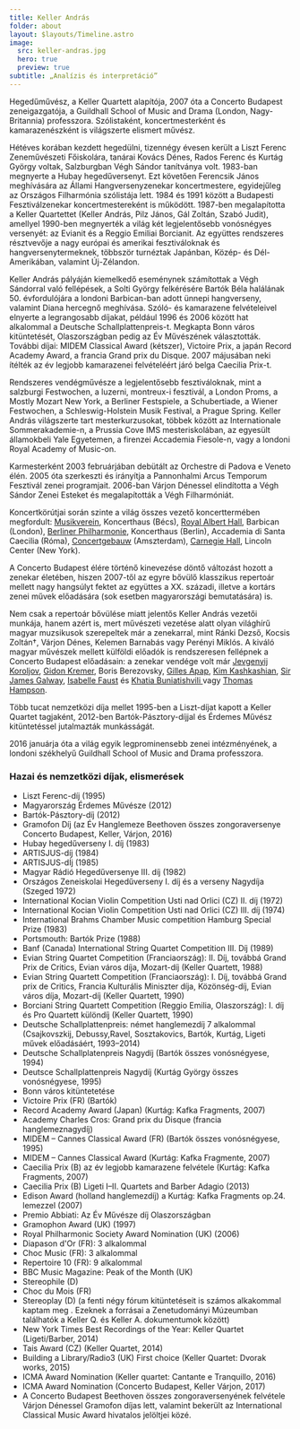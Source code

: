 ```yaml
---
title: Keller András
folder: about
layout: $layouts/Timeline.astro
image:
  src: keller-andras.jpg
  hero: true
  preview: true
subtitle: „Analízis és interpretáció”
---
```

Hegedűművész, a Keller Quartett alapítója, 2007 óta a Concerto Budapest zeneigazgatója, a Guildhall School of Music and Drama (London, Nagy-Britannia) professzora. Szólistaként, koncertmesterként és kamarazenészként is világszerte elismert művész.

Hétéves korában kezdett hegedülni, tizennégy évesen került a Liszt Ferenc Zeneművészeti Főiskolára, tanárai Kovács Dénes, Rados Ferenc és Kurtág György voltak, Salzburgban Végh Sándor tanítványa volt. 1983-ban megnyerte a Hubay hegedűversenyt. Ezt követően Ferencsik János meghívására az Állami Hangversenyzenekar koncertmestere, egyidejűleg az Országos Filharmónia szólistája lett. 1984 és 1991 között a Budapesti Fesztiválzenekar koncertmestereként is működött. 1987-ben megalapította a Keller Quartettet (Keller András, Pilz János, Gál Zoltán, Szabó Judit), amellyel 1990-ben megnyerték a világ két legjelentősebb vonósnégyes versenyét: az Evianit és a Reggio Emiliai Borcianit. Az együttes rendszeres résztvevője a nagy európai és amerikai fesztiváloknak és hangversenytermeknek, többször turnéztak Japánban, Közép- és Dél-Amerikában, valamint Új-Zélandon.

Keller András pályáján kiemelkedő eseménynek számítottak a Végh Sándorral való fellépések, a Solti György felkérésére Bartók Béla halálának 50. évfordulójára a londoni Barbican-ban adott ünnepi hangverseny, valamint Diana hercegnő meghívása. Szóló- és kamarazene felvételeivel elnyerte a legrangosabb díjakat, például 1996 és 2006 között hat alkalommal a Deutsche Schallplattenpreis-t. Megkapta Bonn város kitüntetését, Olaszországban pedig az Év Művészének választották. További díjai: MIDEM Classical Award (kétszer), Victoire Prix, a japán Record Academy Award, a francia Grand prix du Disque. 2007 májusában neki ítélték az év legjobb kamarazenei felvételéért járó belga Caecilia Prix-t.

Rendszeres vendégművésze a legjelentősebb fesztiváloknak, mint a salzburgi Festwochen, a luzerni, montreux-i fesztivál, a London Proms, a Mostly Mozart New York, a Berliner Festspiele, a Schubertiade, a Wiener Festwochen, a Schleswig-Holstein Musik Festival, a Prague Spring. Keller András világszerte tart mesterkurzusokat, többek között az Internationale Sommerakademie-n, a Prussia Cove IMS mesteriskolában, az egyesült államokbeli Yale Egyetemen, a firenzei Accademia Fiesole-n, vagy a londoni Royal Academy of Music-on. 

Karmesterként 2003 februárjában debütált az Orchestre di Padova e Veneto élén. 2005 óta szerkeszti és irányítja a Pannonhalmi Arcus Temporum Fesztivál zenei programjait. 2006-ban Várjon Dénessel elindította a Végh Sándor Zenei Esteket és megalapították a Végh Filharmóniát. 

Koncertkörútjai során szinte a világ összes vezető koncerttermében megfordult: [Musikverein](https://www.musikverein.at/?lang=en), Koncerthaus (Bécs), [Royal Albert Hall](http://www.royalalberthall.com/), Barbican (London), [Berliner Philharmonie](http://en.wikipedia.org/wiki/Berliner_Philharmonie), Koncerthaus (Berlin), Accademia di Santa Caecilia (Róma), [Concertgebauw](http://www.concertgebouw.nl/en) (Amszterdam), [Carnegie Hall](http://www.carnegiehall.org/), Lincoln Center (New York).

A Concerto Budapest élére történő kinevezése döntő változást hozott a zenekar életében, hiszen 2007-től az egyre bővülő klasszikus repertoár mellett nagy hangsúlyt fektet az együttes a XX. századi, illetve a kortárs zenei művek előadására (sok esetben magyarországi bemutatására) is.

Nem csak a repertoár bővülése miatt jelentős Keller András vezetői munkája, hanem azért is, mert művészeti vezetése alatt olyan világhírű magyar muzsikusok szerepeltek már a zenekarral, mint Ránki Dezső, Kocsis Zoltán†, Várjon Dénes, Kelemen Barnabás vagy Perényi Miklós. A kiváló magyar művészek mellett külföldi előadók is rendszeresen fellépnek a Concerto Budapest előadásain: a zenekar vendége volt már [Jevgenyij Koroljov](http://www.musicontact.de/content.php?action=showkuenstler&index=13&content=X&language=en), [Gidon Kremer](http://www.gidonkremer.net/), Boris Berezovsky, [Gilles Apap](http://www.gillesapap.com/), [Kim Kashkashian](https://www.facebook.com/pages/Kim-Kashkashian/16421309692), [Sir James Galway](http://jamesgalway.com/), [Isabelle Faust](http://en.wikipedia.org/wiki/Isabelle_Faust) és [Khatia Buniatishvili ](http://www.khatiabuniatishvili.com/us)vagy [Thomas Hampson](http://www.thomashampson.com/).

Több tucat nemzetközi díja mellet 1995-ben a Liszt-díjat kapott a Keller Quartet tagjaként, 2012-ben Bartók-Pásztory-díjjal és Érdemes Művész kitüntetéssel jutalmazták munkásságát.

2016 januárja óta a világ egyik legprominensebb zenei intézményének, a londoni székhelyű Guildhall School of Music and Drama professzora.
 
### Hazai és nemzetközi díjak, elismerések

* Liszt Ferenc-díj (1995)
* Magyarország Érdemes Művésze (2012)
* Bartók-Pásztory-díj (2012)
* Gramofon Díj (az Év Hanglemeze Beethoven összes zongoraversenye Concerto Budapest, Keller, Várjon, 2016)
* Hubay hegedűverseny I. díj (1983)
* ARTISJUS-díj (1984)
* ARTISJUS-dÍj (1985)
* Magyar Rádió Hegedűversenye III. díj (1982)
* Országos Zeneiskolai Hegedűverseny I. díj és a verseny Nagydíja (Szeged 1972)
* International Kocian Violin Competition Usti nad Orlici (CZ) II. díj (1972)
* International Kocian Violin Competition Usti nad Orlici (CZ) III. díj (1974) 
* International Brahms Chamber Music competition Hamburg Special Prize (1983)
* Portsmouth: Bartók Prize (1988)
* Banf (Canada) International String Quartet Competition III. Díj (1989)
* Evian String Quartet Competition (Franciaország): II. Díj, továbbá Grand Prix de Critics, Evian város díja, Mozart-díj (Keller Quartett, 1988)
* Evian String Quartett Competition (Franciaország): I. Díj, továbbá Grand prix de Critics, Francia Kulturális Miniszter díja, Közönség-díj, Evian város díja, Mozart-díj (Keller Quartett, 1990)
* Borciani String Quartett Competition (Reggio Emilia, Olaszország): I. díj és Pro Quartett különdíj (Keller Quartett, 1990)
* Deutsche Schallplattenpreis: német hanglemezdíj 7 alkalommal (Csajkovszkij, Debussy,Ravel, Sosztakovics, Bartók, Kurtág, Ligeti művek előadásáért, 1993–2014)
* Deutsche Schallplatenpreis Nagydíj (Bartók összes vonósnégyese, 1994)
* Deutsce Schallplattenpreis Nagydíj (Kurtág György összes vonósnégyese, 1995)
* Bonn város kitüntetetése 
* Victoire Prix (FR) (Bartók)
* Record Academy Award (Japan) (Kurtág: Kafka Fragments, 2007)
* Academy Charles Cros: Grand prix du Disque (francia hanglemeznagydíj)
* MIDEM – Cannes Classical Award (FR) (Bartók összes vonósnégyese, 1995)
* MIDEM – Cannes Classical Award (Kurtág: Kafka Fragmente, 2007)
* Caecilia Prix (B) az év legjobb kamarazene felvétele (Kurtág: Kafka Fragments, 2007)
* Caecilia Prix (B) Ligeti I–II. Quartets and Barber Adagio (2013)
* Edison Award (holland hanglemezdíj) a Kurtág: Kafka Fragments op.24. lemezzel (2007)
* Premio Abbiati: Az Év Művésze díj Olaszországban
* Gramophon Award (UK) (1997)
* Royal Philharmonic Society Award Nomination (UK) (2006)
* Diapason d'Or (FR): 3 alkalommal
* Choc Music (FR): 3 alkalommal
* Repertoire 10 (FR): 9 alkalommal
* BBC Music Magazine: Peak of the Month (UK) 
* Stereophile (D) 
* Choc du Mois (FR) 
* Stereoplay (D) (a fenti négy fórum kitüntetéseit is számos alkakommal kaptam meg . Ezeknek a forrásai a Zenetudományi Múzeumban találhatók a Keller Q. és Keller A. dokumentumok között)
* New York Times Best Recordings of the Year: Keller Quartet (Ligeti/Barber, 2014)
* Tais Award (CZ) (Keller Quartet, 2014)
* Building a Library/Radio3 (UK) First choice (Keller Quartet: Dvorak works, 2015)
* ICMA Award Nomination (Keller quartet: Cantante e Tranquillo, 2016)
* ICMA Award Nomination (Concerto Budapest, Keller Várjon, 2017)
* A Concerto Budapest Beethoven összes zongoraversenyének felvétele Várjon Dénessel Gramofon díjas lett, valamint bekerült az International Classical Music Award hivatalos jelöltjei közé.